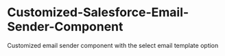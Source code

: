 # Customized-Salesforce-Email-Sender-Component
Customized email sender component with the select email template option
